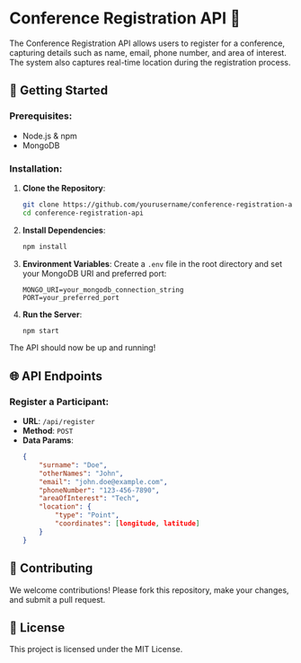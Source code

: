 # Conference Registration API 🎉

The Conference Registration API allows users to register for a conference, capturing details such as name, email, phone number, and area of interest. The system also captures real-time location during the registration process.

## 🚀 Getting Started 

### Prerequisites:

- Node.js & npm
- MongoDB

### Installation:

1. **Clone the Repository**:
   ```bash
   git clone https://github.com/yourusername/conference-registration-api.git
   cd conference-registration-api
   ```

2. **Install Dependencies**:
   ```bash
   npm install
   ```

3. **Environment Variables**: 
   Create a `.env` file in the root directory and set your MongoDB URI and preferred port:
   ```
   MONGO_URI=your_mongodb_connection_string
   PORT=your_preferred_port
   ```

4. **Run the Server**:
   ```bash
   npm start
   ```

The API should now be up and running!

## 🌐 API Endpoints 

### Register a Participant:

- **URL**: `/api/register`
- **Method**: `POST`
- **Data Params**:
   ```json
   {
       "surname": "Doe",
       "otherNames": "John",
       "email": "john.doe@example.com",
       "phoneNumber": "123-456-7890",
       "areaOfInterest": "Tech",
       "location": {
           "type": "Point",
           "coordinates": [longitude, latitude]
       }
   }
   ```

## 🤝 Contributing

We welcome contributions! Please fork this repository, make your changes, and submit a pull request.

## 📜 License

This project is licensed under the MIT License.
